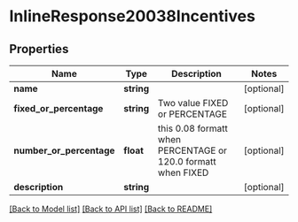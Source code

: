 # InlineResponse20038Incentives

## Properties
Name | Type | Description | Notes
------------ | ------------- | ------------- | -------------
**name** | **string** |  | [optional] 
**fixed_or_percentage** | **string** | Two value FIXED or PERCENTAGE | [optional] 
**number_or_percentage** | **float** | this 0.08 formatt when PERCENTAGE or 120.0 formatt when FIXED | [optional] 
**description** | **string** |  | [optional] 

[[Back to Model list]](../../README.md#documentation-for-models) [[Back to API list]](../../README.md#documentation-for-api-endpoints) [[Back to README]](../../README.md)


